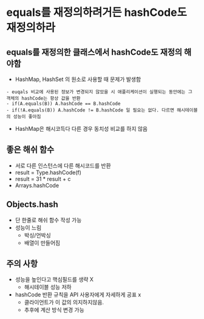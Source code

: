 # equals를 재정의하려거든 hashCode도 재정의하라
## equals를 재정의한 클래스에서 hashCode도 재정의 해야함
- HashMap, HashSet 의 원소로 사용할 때 문제가 발생함
```
- euqals 비교에 사용된 정보가 변경되지 않았을 시 애플리케이션이 실행되는 동안에는 그 객체의 hashCode는 항상 값을 반환
- if(A.equals(B)) A.hashCode == B.hashCode
- if(!A.equals(B)) A.hashCode != B.hashCode 일 필요는 없다. 다르면 해시테이블의 성능이 좋아짐
```
- HashMap은 해시코득다 다른 경우 동치성 비교를 하지 않음

## 좋은 해쉬 함수
- 서로 다른 인스턴스에 다른 해시코드를 반환
- result = Type.hashCode(f)
- result = 31  * result + c
- Arrays.hashCode

## Objects.hash
- 단 한줄로 해쉬 함수 작성 가능
- 성능이 느림
    - 박싱/언박싱
    - 배열이 만들어짐
    
    
## 주의 사항
- 성능을 높인다고 핵심필드를 생략 X 
    - 해시테이블 성능 저하
- hashCode 반환 규칙을 API 사용자에게 자세하게 공표 x
    - 클라이언트가 이 값의 의지하지않음.
    - 추후에 계산 방식 변경 가능
    